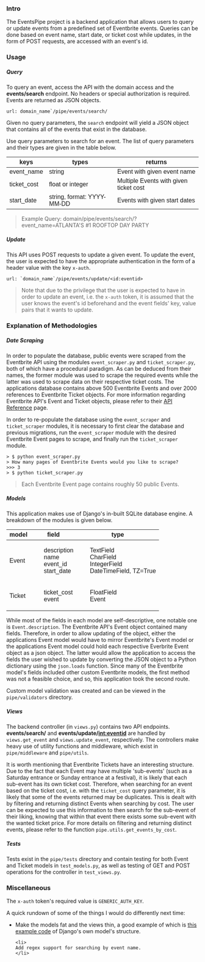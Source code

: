 ### **Intro**

The EventsPipe project is a backend application that allows users to query or update events from a predefined set of Eventbrite events. Queries can be done based on event name, start date, or ticket cost while updates, in the form of POST requests, are accessed with an event's id.

### **Usage**

##### Query

To query an event, access the API with the domain access and the **events/search** endpoint. No headers or special authorization is required. Events are returned as JSON objects.

```
url: domain_name`/pipe/events/search/
```

Given no query parameters, the `search` endpoint will yield a JSON object that contains all of the events that exist in the database.

Use query parameters to search for an event. The list of query parameters and their types are given in the table below.

<table
  style="font-family: arial, sans-serif;
border-collapse: collapse;
width: 100%;"
>
  <thead>
    <th>keys</th>
    <th>types</th>
    <th>returns</th>
  </thead>
  <tr>
    <td>event_name</td>
    <td>string</td>
    <td>Event with given event name</td>
  </tr>
  <tr>
    <td>ticket_cost</td>
    <td>float or integer</td>
    <td>Multiple Events with given ticket cost</td>
  </tr>
  <tr>
    <td>start_date</td>
    <td>string, format: YYYY-MM-DD</td>
    <td>Events with given start dates</td>
  </tr>
</table>

> Example Query:
> domain/pipe/events/search/?event_name=ATLANTA'S #1 ROOFTOP DAY PARTY

##### Update

This API uses POST requests to update a given event. To update the event, the user is expected to have the appropriate authentication in the form of a header value with the key `x-auth`.

```
url: `domain_name`/pipe/events/update/<id:eventid>

```

> Note that due to the privilege that the user is expected to have in order to update an event, i.e. the `x-auth` token, it is assumed that the user knows the event's id beforehand and the event fields' key, value pairs that it wants to update.

### **Explanation of Methodologies**

##### Date Scraping

In order to populate the database, public events were scraped from the Eventbrite API using the modules `event_scraper.py` and `ticket_scraper.py`, both of which have a procedural paradigm. As can be deduced from their names, the former module was used to scrape the required events while the latter was used to scrape data on their respective ticket costs. The applications database contains above 500 Eventbrite Events and over 2000 references to Eventbrite Ticket objects. For more information regarding Eventbrite API's Event and Ticket objects, please refer to their [API Reference](https://www.eventbrite.com/platform/api) page.

In order to re-populate the database using the `event_scraper` and `ticket_scraper` modules,
it is necessary to first clear the database and previous migrations, run the
`event_scraper` module with the desired Eventbrite Event pages to scrape, and finally run
the `ticket_scraper` module.

```
> $ python event_scraper.py
> How many pages of Eventbrite Events would you like to scrape?
>>> 3
> $ python ticket_scraper.py
```

> Each Eventbrite Event page contains roughly 50 public Events.

##### Models

This application makes use of Django's in-built SQLite database engine. A breakdown of the modules is given below.

<table
  style="font-family: arial, sans-serif;
border-collapse: collapse;
width: 100%;"
>
  <thead>
    <th>model</th>
    <th>field</th>
    <th>type</th>
  </thead>
  <tr>
    <td>Event</td>
    <td><ul style="list-style: none;">
      <li>description</li>
      <li>name</li>
      <li>event_id</li>
      <li>start_date</li>
    </ul></td>
    <td><ul style="list-style: none;">
      <li>TextField</li>
      <li>CharField</li>
      <li>IntegerField</li>
      <li>DateTimeField, TZ=True</li>
    </ul></td>
  </tr>
  <tr>
    <td>Ticket</td>
    <td><ul style="list-style: none;">
      <li>ticket_cost</li>
      <li>event</li>
    </ul></td>
    <td><ul style="list-style: none;">
      <li>FloatField</li>
      <li>Event</li>
    </ul></td>
  </tr>
</table>

While most of the fields in each model are self-descriptive, one notable one is `Event.description`. The Eventbrite API's Event object contained many fields. Therefore, in order to allow updating of the object, either the applications Event model would have to mirror Eventbrite's Event model or the applications Event model could hold each respective Everbrite Event object as a json object. The latter would allow the application to access the fields the user wished to update by converting the JSON object to a Python dictionary using the `json.loads` function. Since many of the Eventbrite model's fields included other custom Eventbrite models, the first method was not a feasible choice, and so, this application took the second route.

Custom model validation was created and can be viewed in the `pipe/validators` directory.

##### Views

The backend controller (in `views.py`) contains two API endpoints. **events/search/** and **events/update/<int:eventid>** are handled by `views.get_event` and `views.update_event`, respectively. The controllers make heavy use of utility functions and middleware, which exist in `pipe/middleware` and `pipe/utils`.

It is worth mentioning that Eventbrite Tickets have an interesting structure. Due to the fact that each Event may have multiple 'sub-events' (such as a Saturday entrance or Sunday entrance at a festival), it is likely that each sub-event has its own ticket cost. Therefore, when searching for an event based on the ticket cost, i.e. with the `ticket_cost` query parameter, it is likely that some of the events returned may be duplicates. This is dealt with by filtering and returning distinct Events when searching by cost. The user can be expected to use this information to then search for the sub-event of their liking, knowing that within that event there exists some sub-event with the wanted ticket price. For more details on filtering and returning distinct events, please refer to the function `pipe.utils.get_events_by_cost`.

##### Tests

Tests exist in the `pipe/tests` directory and contain testing for both Event and Ticket models in `test_models.py`, as well as testing of GET and POST operations for the controller in `test_views.py`.

### **Miscellaneous**

The `x-auth` token's required value is `GENERIC_AUTH_KEY`.

A quick rundown of some of the things I would do differently next time:

<ul>
    <li>Make the models fat and the views thin, a good example of which is <a href="https://github.com/django/django/blob/ff6ee5f06c2850f098863d4a747069e10727293e/django/contrib/auth/models.py#L225-404"> this example code</a> of Django's own model's structure. </li>

    <li>
    Add regex support for searching by event name.
    </li>

</ul>
